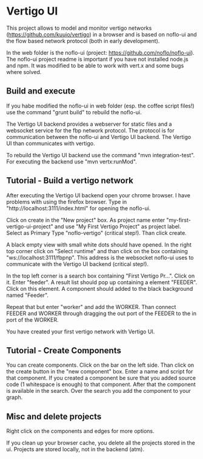 # Vertigo UI

This project allows to model and monitor vertigo networks 
(https://github.com/kuujo/vertigo) in a browser and is
based on noflo-ui and the flow based network protocol 
(both in early development).

In the web folder is the noflo-ui (project: https://github.com/noflo/noflo-ui).
The noflo-ui project readme is important if you have not installed node.js and npm.
It was modified to be able to work with vert.x and some bugs where solved.

## Build and execute
If you habe modified the noflo-ui in web folder (esp. the coffee script files!)
use the command "grunt build" to rebuild the noflo-ui.

The Vertigo UI backend provides a webserver for static files 
and a websocket service for the fbp network protocol. The protocol is for
communication between the noflo-ui and Vertigo UI backend. The Vertigo UI than 
communicates with vertigo.

To rebuild the Vertigo UI backend use the command "mvn integration-test".
For executing the backend use "mvn vertx:runMod".

## Tutorial - Build a vertigo network
After executing the Vertigo UI backend open your chrome browser. 
I have problems with using the firefox browser. 
Type in "http://localhost:3111/index.html" for opening the noflo-ui.

Click on create in the "New project" box. As project name enter 
"my-first-vertigo-ui-project" and use "My First Vertigo Project" 
as project label. Select as Primary Type "noflo-vertigo" (critical step!). 
Than click create.

A black empty view with small white dots should have opened. 
In the right top corner click on "Select runtime" and 
than click on the box containing "ws://localhost:3111/fbpnp". 
This address is the websocket noflo-ui uses to communicate with the Vertigo UI 
backend (critical step!).

In the top left corner is a search box containing "First Vertigo Pr...". 
Click on it.
Enter "feeder". A result list should pop up containing a element "FEEDER". 
Click on this element. A component should added to the black background named
"Feeder".

Repeat that but enter "worker" and add the WORKER. 
Than connect FEEDER and WORKER through dragging the out port of the FEEDER 
to the in port of the WORKER.

You have created your first vertigo network with Vertigo UI. 

## Tutorial - Create Components
You can create components. Click on the bar on the left side.
Than click on the create button in the "new component" box.
Enter a name and script for that component.
If you created a component be sure that you added
source code (1 whitespace is enough) to that component. 
After that the component is available in the search. Over the search you add
the component to your graph. 

## Misc and delete projects 
Right click on the components and edges for more options.

If you clean up your browser cache, you delete all the projects stored in the ui.
Projects are stored locally, not in the backend (atm).


